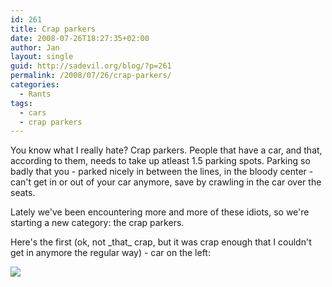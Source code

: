 ```yaml
---
id: 261
title: Crap parkers
date: 2008-07-26T18:27:35+02:00
author: Jan
layout: single
guid: http://sadevil.org/blog/?p=261
permalink: /2008/07/26/crap-parkers/
categories:
  - Rants
tags:
  - cars
  - crap parkers
---
```

You know what I really hate? Crap parkers. People that have a car, and that, according to them, needs to take up atleast 1.5 parking spots. Parking so badly that you - parked nicely in between the lines, in the bloody center - can't get in or out of your car anymore, save by crawling in the car over the seats.

Lately we've been encountering more and more of these idiots, so we're starting a new category: the crap parkers.

Here's the first (ok, not \_that\_ crap, but it was crap enough that I couldn't get in anymore the regular way) - car on the left:

![](/assets/images/2008/02/p7192353-sm.jpg)